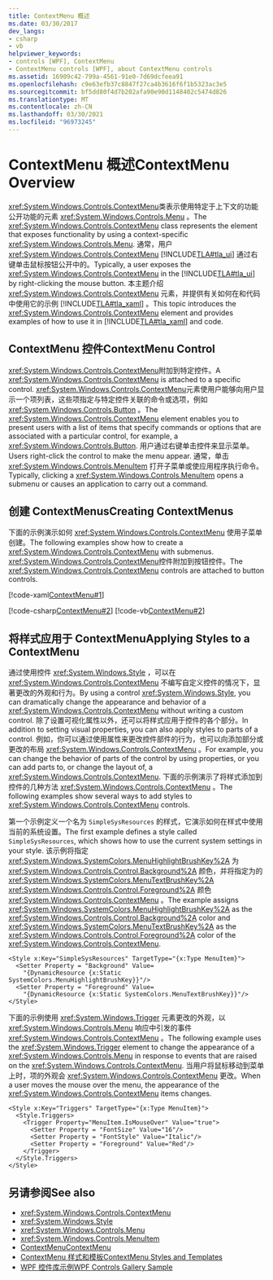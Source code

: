 ```yaml
---
title: ContextMenu 概述
ms.date: 03/30/2017
dev_langs:
- csharp
- vb
helpviewer_keywords:
- controls [WPF], ContextMenu
- ContextMenu controls [WPF], about ContextMenu controls
ms.assetid: 16909c42-799a-4561-91e0-7d69dcfeea91
ms.openlocfilehash: c9e63efb37c8847f27ca4b3616f6f1b5323ac3e5
ms.sourcegitcommit: bf5dd80f4d7b202afa90e90d1148402c5474d826
ms.translationtype: MT
ms.contentlocale: zh-CN
ms.lasthandoff: 03/30/2021
ms.locfileid: "96973245"
---
```

# <a name="contextmenu-overview"></a><span data-ttu-id="91537-102">ContextMenu 概述</span><span class="sxs-lookup"><span data-stu-id="91537-102">ContextMenu Overview</span></span>
<span data-ttu-id="91537-103"><xref:System.Windows.Controls.ContextMenu>类表示使用特定于上下文的功能公开功能的元素 <xref:System.Windows.Controls.Menu> 。</span><span class="sxs-lookup"><span data-stu-id="91537-103">The <xref:System.Windows.Controls.ContextMenu> class represents the element that exposes functionality by using a context-specific <xref:System.Windows.Controls.Menu>.</span></span> <span data-ttu-id="91537-104">通常，用户 <xref:System.Windows.Controls.ContextMenu> [!INCLUDE[TLA#tla_ui](../../../includes/tlasharptla-ui-md.md)] 通过右键单击鼠标按钮公开中的。</span><span class="sxs-lookup"><span data-stu-id="91537-104">Typically, a user exposes the <xref:System.Windows.Controls.ContextMenu> in the [!INCLUDE[TLA#tla_ui](../../../includes/tlasharptla-ui-md.md)] by right-clicking the mouse button.</span></span> <span data-ttu-id="91537-105">本主题介绍 <xref:System.Windows.Controls.ContextMenu> 元素，并提供有关如何在和代码中使用它的示例 [!INCLUDE[TLA#tla_xaml](../../../includes/tlasharptla-xaml-md.md)] 。</span><span class="sxs-lookup"><span data-stu-id="91537-105">This topic introduces the <xref:System.Windows.Controls.ContextMenu> element and provides examples of how to use it in [!INCLUDE[TLA#tla_xaml](../../../includes/tlasharptla-xaml-md.md)] and code.</span></span>  

<a name="contextmenu_control"></a>
## <a name="contextmenu-control"></a><span data-ttu-id="91537-106">ContextMenu 控件</span><span class="sxs-lookup"><span data-stu-id="91537-106">ContextMenu Control</span></span>  
 <span data-ttu-id="91537-107"><xref:System.Windows.Controls.ContextMenu>附加到特定控件。</span><span class="sxs-lookup"><span data-stu-id="91537-107">A <xref:System.Windows.Controls.ContextMenu> is attached to a specific control.</span></span> <span data-ttu-id="91537-108"><xref:System.Windows.Controls.ContextMenu>元素使用户能够向用户显示一个项列表，这些项指定与特定控件关联的命令或选项，例如 <xref:System.Windows.Controls.Button> 。</span><span class="sxs-lookup"><span data-stu-id="91537-108">The <xref:System.Windows.Controls.ContextMenu> element enables you to present users with a list of items that specify commands or options that are associated with a particular control, for example, a <xref:System.Windows.Controls.Button>.</span></span> <span data-ttu-id="91537-109">用户通过右键单击控件来显示菜单。</span><span class="sxs-lookup"><span data-stu-id="91537-109">Users right-click the control to make the menu appear.</span></span> <span data-ttu-id="91537-110">通常，单击 <xref:System.Windows.Controls.MenuItem> 打开子菜单或使应用程序执行命令。</span><span class="sxs-lookup"><span data-stu-id="91537-110">Typically, clicking a <xref:System.Windows.Controls.MenuItem> opens a submenu or causes an application to carry out a command.</span></span>  
  
<a name="creating_contextmenus"></a>
## <a name="creating-contextmenus"></a><span data-ttu-id="91537-111">创建 ContextMenus</span><span class="sxs-lookup"><span data-stu-id="91537-111">Creating ContextMenus</span></span>  
 <span data-ttu-id="91537-112">下面的示例演示如何 <xref:System.Windows.Controls.ContextMenu> 使用子菜单创建。</span><span class="sxs-lookup"><span data-stu-id="91537-112">The following examples show how to create a <xref:System.Windows.Controls.ContextMenu> with submenus.</span></span> <span data-ttu-id="91537-113"><xref:System.Windows.Controls.ContextMenu>控件附加到按钮控件。</span><span class="sxs-lookup"><span data-stu-id="91537-113">The <xref:System.Windows.Controls.ContextMenu> controls are attached to button controls.</span></span>  
  
 [!code-xaml[ContextMenu#1](~/samples/snippets/csharp/VS_Snippets_Wpf/ContextMenu/CSharp/Pane1.xaml#1)]  
  
 [!code-csharp[ContextMenu#2](~/samples/snippets/csharp/VS_Snippets_Wpf/ContextMenu/CSharp/Pane1.xaml.cs#2)]
 [!code-vb[ContextMenu#2](~/samples/snippets/visualbasic/VS_Snippets_Wpf/ContextMenu/VisualBasic/Pane1.xaml.vb#2)]  
  
<a name="applying_styles_to_contextmenu"></a>
## <a name="applying-styles-to-a-contextmenu"></a><span data-ttu-id="91537-114">将样式应用于 ContextMenu</span><span class="sxs-lookup"><span data-stu-id="91537-114">Applying Styles to a ContextMenu</span></span>  
 <span data-ttu-id="91537-115">通过使用控件 <xref:System.Windows.Style> ，可以在 <xref:System.Windows.Controls.ContextMenu> 不编写自定义控件的情况下，显著更改的外观和行为。</span><span class="sxs-lookup"><span data-stu-id="91537-115">By using a control <xref:System.Windows.Style>, you can dramatically change the appearance and behavior of a <xref:System.Windows.Controls.ContextMenu> without writing a custom control.</span></span> <span data-ttu-id="91537-116">除了设置可视化属性以外，还可以将样式应用于控件的各个部分。</span><span class="sxs-lookup"><span data-stu-id="91537-116">In addition to setting visual properties, you can also apply styles to parts of a control.</span></span> <span data-ttu-id="91537-117">例如，你可以通过使用属性来更改控件部件的行为，也可以向添加部分或更改的布局 <xref:System.Windows.Controls.ContextMenu> 。</span><span class="sxs-lookup"><span data-stu-id="91537-117">For example, you can change the behavior of parts of the control by using properties, or you can add parts to, or change the layout of, a <xref:System.Windows.Controls.ContextMenu>.</span></span> <span data-ttu-id="91537-118">下面的示例演示了将样式添加到控件的几种方法 <xref:System.Windows.Controls.ContextMenu> 。</span><span class="sxs-lookup"><span data-stu-id="91537-118">The following examples show several ways to add styles to <xref:System.Windows.Controls.ContextMenu> controls.</span></span>  
  
 <span data-ttu-id="91537-119">第一个示例定义一个名为 `SimpleSysResources` 的样式，它演示如何在样式中使用当前的系统设置。</span><span class="sxs-lookup"><span data-stu-id="91537-119">The first example defines a style called `SimpleSysResources`, which shows how to use the current system settings in your style.</span></span> <span data-ttu-id="91537-120">该示例将指定 <xref:System.Windows.SystemColors.MenuHighlightBrushKey%2A> 为 <xref:System.Windows.Controls.Control.Background%2A> 颜色，并将指定为的 <xref:System.Windows.SystemColors.MenuTextBrushKey%2A> <xref:System.Windows.Controls.Control.Foreground%2A> 颜色 <xref:System.Windows.Controls.ContextMenu> 。</span><span class="sxs-lookup"><span data-stu-id="91537-120">The example assigns <xref:System.Windows.SystemColors.MenuHighlightBrushKey%2A> as the <xref:System.Windows.Controls.Control.Background%2A> color and <xref:System.Windows.SystemColors.MenuTextBrushKey%2A> as the <xref:System.Windows.Controls.Control.Foreground%2A> color of the <xref:System.Windows.Controls.ContextMenu>.</span></span>  
  
```xaml  
<Style x:Key="SimpleSysResources" TargetType="{x:Type MenuItem}">  
  <Setter Property = "Background" Value=
    "{DynamicResource {x:Static SystemColors.MenuHighlightBrushKey}}"/>  
  <Setter Property = "Foreground" Value=
    "{DynamicResource {x:Static SystemColors.MenuTextBrushKey}}"/>  
</Style>  
```  
  
 <span data-ttu-id="91537-121">下面的示例使用 <xref:System.Windows.Trigger> 元素更改的外观，以 <xref:System.Windows.Controls.Menu> 响应中引发的事件 <xref:System.Windows.Controls.ContextMenu> 。</span><span class="sxs-lookup"><span data-stu-id="91537-121">The following example uses the <xref:System.Windows.Trigger> element to change the appearance of a <xref:System.Windows.Controls.Menu> in response to events that are raised on the <xref:System.Windows.Controls.ContextMenu>.</span></span> <span data-ttu-id="91537-122">当用户将鼠标移动到菜单上时，项的外观会 <xref:System.Windows.Controls.ContextMenu> 更改。</span><span class="sxs-lookup"><span data-stu-id="91537-122">When a user moves the mouse over the menu, the appearance of the <xref:System.Windows.Controls.ContextMenu> items changes.</span></span>  
  
```xaml  
<Style x:Key="Triggers" TargetType="{x:Type MenuItem}">  
  <Style.Triggers>  
    <Trigger Property="MenuItem.IsMouseOver" Value="true">  
      <Setter Property = "FontSize" Value="16"/>  
      <Setter Property = "FontStyle" Value="Italic"/>  
      <Setter Property = "Foreground" Value="Red"/>  
    </Trigger>  
  </Style.Triggers>  
</Style>  
```  
  
## <a name="see-also"></a><span data-ttu-id="91537-123">另请参阅</span><span class="sxs-lookup"><span data-stu-id="91537-123">See also</span></span>

- <xref:System.Windows.Controls.ContextMenu>
- <xref:System.Windows.Style>
- <xref:System.Windows.Controls.Menu>
- <xref:System.Windows.Controls.MenuItem>
- [<span data-ttu-id="91537-124">ContextMenu</span><span class="sxs-lookup"><span data-stu-id="91537-124">ContextMenu</span></span>](contextmenu.md)
- [<span data-ttu-id="91537-125">ContextMenu 样式和模板</span><span class="sxs-lookup"><span data-stu-id="91537-125">ContextMenu Styles and Templates</span></span>](contextmenu-styles-and-templates.md)
- [<span data-ttu-id="91537-126">WPF 控件库示例</span><span class="sxs-lookup"><span data-stu-id="91537-126">WPF Controls Gallery Sample</span></span>](https://github.com/Microsoft/WPF-Samples/tree/master/Getting%20Started/ControlsAndLayout)
